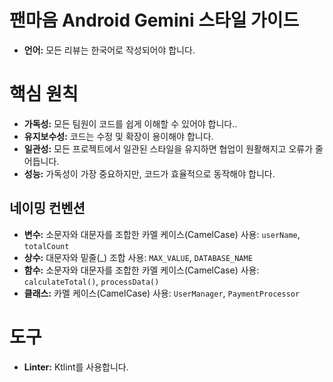 # 팬마음 Android Gemini 스타일 가이드
* **언어:** 모든 리뷰는 한국어로 작성되어야 합니다.

# 핵심 원칙
* **가독성:** 모든 팀원이 코드를 쉽게 이해할 수 있어야 합니다..
* **유지보수성:** 코드는 수정 및 확장이 용이해야 합니다.
* **일관성:** 모든 프로젝트에서 일관된 스타일을 유지하면 협업이 원활해지고 오류가 줄어듭니다.
* **성능:** 가독성이 가장 중요하지만, 코드가 효율적으로 동작해야 합니다.

## 네이밍 컨벤션
* **변수:** 소문자와 대문자를 조합한 카멜 케이스(CamelCase) 사용: `userName`, `totalCount`
* **상수:** 대문자와 밑줄(_) 조합 사용: `MAX_VALUE`, `DATABASE_NAME`
* **함수:** 소문자와 대문자를 조합한 카멜 케이스(CamelCase) 사용: `calculateTotal()`, `processData()`
* **클래스:** 카멜 케이스(CamelCase) 사용: `UserManager`, `PaymentProcessor`

# 도구
* **Linter:** Ktlint를 사용합니다.
